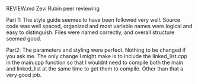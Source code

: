 REVIEW.md
Zevi Rubin 
peer reviewing 

Part 1:
The style guide seemes to have been followed very well. 
Source code was well spaced, organized and most variable 
names were logical and easy to distinguish. 
Files were named correctly, and overall structure seemed good.

Part2:
The parameters and styling were perfect. Nothing to be changed
if you ask me. The only change I might make is to include the 
linked_list.cpp in the main.cpp function so that I wouldnt need
to compile both the main and linked_list at the same time to get 
them to compile. Other than that a very good job. 